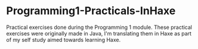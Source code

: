 # Programming1-Practicals-InHaxe
Practical exercises done during the Programming 1 module.
These practical exercises were originally made in Java, I'm translating them in Haxe as part of my self study aimed towards learning Haxe.
